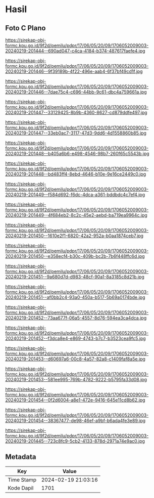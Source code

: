 # Hasil

## Foto C Plano

https://sirekap-obj-formc.kpu.go.id/9f2d/pemilu/pdpr/17/06/05/20/09/1706052009003-20240219-201444--690ad047-c4ca-4184-b374-487617faefe4.jpg

https://sirekap-obj-formc.kpu.go.id/9f2d/pemilu/pdpr/17/06/05/20/09/1706052009003-20240219-201446--9f39189b-4f22-496e-aab4-6f37bf49cd1f.jpg

https://sirekap-obj-formc.kpu.go.id/9f2d/pemilu/pdpr/17/06/05/20/09/1706052009003-20240219-201446--7dae75c4-c696-44bb-9c61-dbc4a759661a.jpg

https://sirekap-obj-formc.kpu.go.id/9f2d/pemilu/pdpr/17/06/05/20/09/1706052009003-20240219-201447--33129425-8b9b-4360-8627-cd879ddfe497.jpg

https://sirekap-obj-formc.kpu.go.id/9f2d/pemilu/pdpr/17/06/05/20/09/1706052009003-20240219-201447--33eb0ac7-3117-47d3-9dd6-4d1558860b85.jpg

https://sirekap-obj-formc.kpu.go.id/9f2d/pemilu/pdpr/17/06/05/20/09/1706052009003-20240219-201448--b405a6b6-e498-4546-98b7-260f65c5543b.jpg

https://sirekap-obj-formc.kpu.go.id/9f2d/pemilu/pdpr/17/06/05/20/09/1706052009003-20240219-201448--bd483ff4-8ebd-4646-b10e-9e16ce2449c0.jpg

https://sirekap-obj-formc.kpu.go.id/9f2d/pemilu/pdpr/17/06/05/20/09/1706052009003-20240219-201449--f584d692-f6dc-4dca-a361-bddbdc4c7ef4.jpg

https://sirekap-obj-formc.kpu.go.id/9f2d/pemilu/pdpr/17/06/05/20/09/1706052009003-20240219-201449--4f684eb2-8c2c-45e2-aebd-ba719ea9964c.jpg

https://sirekap-obj-formc.kpu.go.id/9f2d/pemilu/pdpr/17/06/05/20/09/1706052009003-20240219-201450--1610e2f1-6820-42a2-952a-b0aa1874ceb7.jpg

https://sirekap-obj-formc.kpu.go.id/9f2d/pemilu/pdpr/17/06/05/20/09/1706052009003-20240219-201450--e358ecf4-b30c-409b-bc2b-7b6f448ffc6d.jpg

https://sirekap-obj-formc.kpu.go.id/9f2d/pemilu/pdpr/17/06/05/20/09/1706052009003-20240219-201451--9a680d7d-d983-48cf-90a1-8a3185c8d21b.jpg

https://sirekap-obj-formc.kpu.go.id/9f2d/pemilu/pdpr/17/06/05/20/09/1706052009003-20240219-201451--af0bb2c4-93a0-450a-b517-5b69a0174bde.jpg

https://sirekap-obj-formc.kpu.go.id/9f2d/pemilu/pdpr/17/06/05/20/09/1706052009003-20240219-201452--73aa677f-06a5-4557-8d76-594ea3ca4dca.jpg

https://sirekap-obj-formc.kpu.go.id/9f2d/pemilu/pdpr/17/06/05/20/09/1706052009003-20240219-201452--f3dca8e4-e869-4743-b7c7-b3523cea9fc5.jpg

https://sirekap-obj-formc.kpu.go.id/9f2d/pemilu/pdpr/17/06/05/20/09/1706052009003-20240219-201453--d60697a6-00c8-4a57-82a8-c1409faf8a5e.jpg

https://sirekap-obj-formc.kpu.go.id/9f2d/pemilu/pdpr/17/06/05/20/09/1706052009003-20240219-201453--581ee995-769b-4782-9222-b5795fa33d08.jpg

https://sirekap-obj-formc.kpu.go.id/9f2d/pemilu/pdpr/17/06/05/20/09/1706052009003-20240219-201454--0f2d6004-a8e1-472e-9416-645e11cd8b62.jpg

https://sirekap-obj-formc.kpu.go.id/9f2d/pemilu/pdpr/17/06/05/20/09/1706052009003-20240219-201454--38367477-de98-46ef-a9bf-b6ada4fe3e89.jpg

https://sirekap-obj-formc.kpu.go.id/9f2d/pemilu/pdpr/17/06/05/20/09/1706052009003-20240219-201445--723c8fc9-5cb2-4133-878d-2971a74e9ac0.jpg


## Metadata

| Key        | Value               |
| ---------- | ------------------- |
| Time Stamp | 2024-02-19 21:03:16 |
| Kode Dapil | 1701                |



